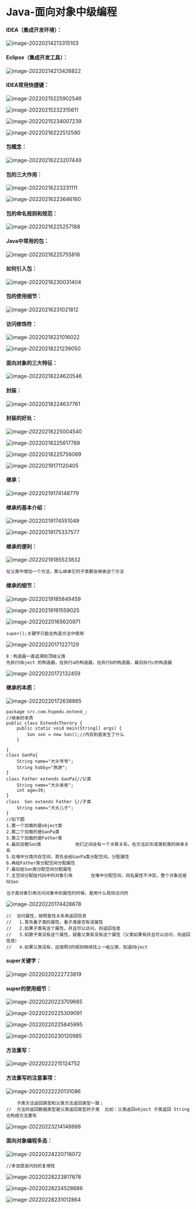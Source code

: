 # Java-面向对象中级编程

#### IDEA（集成开发环境）：

![image-20220214213315103](../Picture_saving_address/JAVA-第七章面向对象中级编程/image-20220214213315103.png)

#### Eclipse（集成开发工具）：

![image-20220214213426822](../Picture_saving_address/JAVA-第七章面向对象中级编程/image-20220214213426822.png)

####  IDEA常用快捷键：

![image-20220215225902546](../Picture_saving_address/JAVA-第七章面向对象中级编程/image-20220215225902546.png)

![image-20220215232315611](../Picture_saving_address/JAVA-第七章面向对象中级编程/image-20220215232315611.png)

![image-20220215234007239](../Picture_saving_address/JAVA-第七章面向对象中级编程/image-20220215234007239.png)

![image-20220216222512590](../Picture_saving_address/JAVA-第七章面向对象中级编程/image-20220216222512590.png)

#### 包概念：

![image-20220216223207449](../Picture_saving_address/JAVA-第七章面向对象中级编程/image-20220216223207449.png)

#### 包的三大作用：

![image-20220216223231111](../Picture_saving_address/JAVA-第七章面向对象中级编程/image-20220216223231111.png)

![image-20220216223646160](../Picture_saving_address/JAVA-第七章面向对象中级编程/image-20220216223646160.png)

#### 包的命名规则和规范：

![image-20220216225257188](../Picture_saving_address/JAVA-第七章面向对象中级编程/image-20220216225257188.png)

#### Java中常用的包：

![image-20220216225755816](../Picture_saving_address/JAVA-第七章面向对象中级编程/image-20220216225755816.png)

#### 如何引入包：

![image-20220216230031404](../Picture_saving_address/JAVA-第七章面向对象中级编程/image-20220216230031404.png)

#### 包的使用细节：

![image-20220216231021812](../Picture_saving_address/JAVA-第七章面向对象中级编程/image-20220216231021812.png)

#### 访问修饰符：

![image-20220218221016022](../Picture_saving_address/JAVA-第七章面向对象中级编程/image-20220218221016022.png)

![image-20220218221239050](../Picture_saving_address/JAVA-第七章面向对象中级编程/image-20220218221239050.png)

#### 面向对象的三大特征：

![image-20220218224620546](../Picture_saving_address/JAVA-第七章面向对象中级编程/image-20220218224620546.png)

#### 封装：

![image-20220218224637761](../Picture_saving_address/JAVA-第七章面向对象中级编程/image-20220218224637761.png)

#### 封装的好处：

![image-20220218225004540](../Picture_saving_address/JAVA-第七章面向对象中级编程/image-20220218225004540.png)

![image-20220218225617789](../Picture_saving_address/JAVA-第七章面向对象中级编程/image-20220218225617789.png)

![image-20220218225756069](../Picture_saving_address/JAVA-第七章面向对象中级编程/image-20220218225756069.png)

![image-20220219171120405](../Picture_saving_address/JAVA-第七章面向对象中级编程/image-20220219171120405.png)

#### 继承：

![image-20220219174148779](../Picture_saving_address/JAVA-第七章面向对象中级编程/image-20220219174148779.png)

#### 继承的基本介绍：

![image-20220219174551049](../Picture_saving_address/JAVA-第七章面向对象中级编程/image-20220219174551049.png)

![image-20220219175337577](../Picture_saving_address/JAVA-第七章面向对象中级编程/image-20220219175337577.png)

#### 继承的便利：

![image-20220219185523832](../Picture_saving_address/JAVA-第七章面向对象中级编程/image-20220219185523832.png)

```
在父类中增加一个方法，那么继承它的子类都会继承这个方法
```

#### 继承的细节：

![image-20220219185849459](../Picture_saving_address/JAVA-第七章面向对象中级编程/image-20220219185849459.png)

![image-20220219191559025](../Picture_saving_address/JAVA-第七章面向对象中级编程/image-20220219191559025.png)

![image-20220220165620971](../Picture_saving_address/JAVA-第七章面向对象中级编程/image-20220220165620971.png)

```
super();关键字只能在构造方法中使用
```

![image-20220220171227129](../Picture_saving_address/JAVA-第七章面向对象中级编程/image-20220220171227129.png)

```
8：构造器一直追溯到顶级父类
先执行Object 的构造器，在执行a的构造器，在执行b的构造器，最后执行c的构造器
```

![image-20220220172132459](../Picture_saving_address/JAVA-第七章面向对象中级编程/image-20220220172132459.png)

#### 继承的本质：

![image-20220220172636865](../Picture_saving_address/JAVA-第七章面向对象中级编程/image-20220220172636865.png)

```
package src.com.hspedu.extend_;
//继承的本质
public class ExtendsTherory {
    public static void main(String[] args) {
        Son son = new Son();//内存到底发生了什么
    }

}
class GanPa{
    String name="大头爷爷";
    String hobby="旅游";
}
class Father extends GanPa{//父类
    String name="大头爸爸";
    int age=39;
}
class  Son extends Father {//子类
    String name="大头儿子";
}
//如下图
1.第一个加载的是object类
2.第二个加载的是GanPa类
3.第三个加载的是Father类
4.最后加载Son类             他们之间会有一个关联关系，在方法区形成类和类的继承关系
5.在堆中分类内存空间，首先会给GanPa类分配空间，分配属性
6.再给Father类分配空间分配属性
7.最后给Son类分配空间分配属性
7.主空间分配给代码中的对象引用       在堆中分配空间，同名属性不冲突，整个对象还是叫Son

当子类对象引用访问对象中的属性的时候，是用什么规则访问的
```

![image-20220220174428678](../Picture_saving_address/JAVA-第七章面向对象中级编程/image-20220220174428678.png)

```
//	访问属性，按照查找关系来返回信息
//   1.首先看子类的属性，看子类是否有该属性
//   2.如果子类有这个属性，并且可以访问，则返回信息
//   3.如歌子类没有这个属性，就看父类有没有这个属性（父类如果有并且可以访问，则返回信息）
//   4.如果父类没有，这按照3的规则继续找上一级父类，知道Object
```

#### super关键字：

![image-20220220222723819](../Picture_saving_address/JAVA-第七章面向对象中级编程/image-20220220222723819.png)

#### super的使用细节：

![image-20220220223709665](../Picture_saving_address/JAVA-第七章面向对象中级编程/image-20220220223709665.png)

![image-20220220225309091](../Picture_saving_address/JAVA-第七章面向对象中级编程/image-20220220225309091.png)

![image-20220220225845995](../Picture_saving_address/JAVA-第七章面向对象中级编程/image-20220220225845995.png)

![image-20220220230120985](../Picture_saving_address/JAVA-第七章面向对象中级编程/image-20220220230120985.png)

#### 方法重写：

![image-20220222215124752](../Picture_saving_address/JAVA-第七章面向对象中级编程/image-20220222215124752.png)

#### 方法重写的注意事项：

![image-20220222220131086](../Picture_saving_address/JAVA-第七章面向对象中级编程/image-20220222220131086.png)

```
    子类方法返回类型和父类方法返回类型一致；
//  方法的返回数据类型是父类返回类型的子类  比如：父类返回object 子类返回 String也构成方法重写
```

![image-20220223214148698](../Picture_saving_address/JAVA-第七章面向对象中级编程/image-20220223214148698.png)

#### 面向对象编程多态：

![image-20220224220716072](../Picture_saving_address/JAVA-第七章面向对象中级编程/image-20220224220716072.png)

```
//多态提高代码的复用性
```

![image-20220228223817878](../Picture_saving_address/JAVA-第七章面向对象中级编程/image-20220228223817878.png)

![image-20220228224528686](../Picture_saving_address/JAVA-第七章面向对象中级编程/image-20220228224528686.png)

![image-20220228231012864](../Picture_saving_address/JAVA-第七章面向对象中级编程/image-20220228231012864.png)

